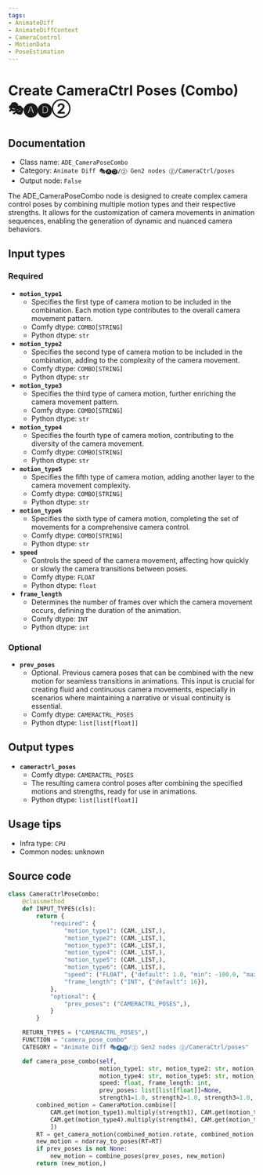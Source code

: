 ```yaml
---
tags:
- AnimateDiff
- AnimateDiffContext
- CameraControl
- MotionData
- PoseEstimation
---
```


# Create CameraCtrl Poses (Combo) 🎭🅐🅓②
## Documentation
- Class name: `ADE_CameraPoseCombo`
- Category: `Animate Diff 🎭🅐🅓/② Gen2 nodes ②/CameraCtrl/poses`
- Output node: `False`

The ADE_CameraPoseCombo node is designed to create complex camera control poses by combining multiple motion types and their respective strengths. It allows for the customization of camera movements in animation sequences, enabling the generation of dynamic and nuanced camera behaviors.
## Input types
### Required
- **`motion_type1`**
    - Specifies the first type of camera motion to be included in the combination. Each motion type contributes to the overall camera movement pattern.
    - Comfy dtype: `COMBO[STRING]`
    - Python dtype: `str`
- **`motion_type2`**
    - Specifies the second type of camera motion to be included in the combination, adding to the complexity of the camera movement.
    - Comfy dtype: `COMBO[STRING]`
    - Python dtype: `str`
- **`motion_type3`**
    - Specifies the third type of camera motion, further enriching the camera movement pattern.
    - Comfy dtype: `COMBO[STRING]`
    - Python dtype: `str`
- **`motion_type4`**
    - Specifies the fourth type of camera motion, contributing to the diversity of the camera movement.
    - Comfy dtype: `COMBO[STRING]`
    - Python dtype: `str`
- **`motion_type5`**
    - Specifies the fifth type of camera motion, adding another layer to the camera movement complexity.
    - Comfy dtype: `COMBO[STRING]`
    - Python dtype: `str`
- **`motion_type6`**
    - Specifies the sixth type of camera motion, completing the set of movements for a comprehensive camera control.
    - Comfy dtype: `COMBO[STRING]`
    - Python dtype: `str`
- **`speed`**
    - Controls the speed of the camera movement, affecting how quickly or slowly the camera transitions between poses.
    - Comfy dtype: `FLOAT`
    - Python dtype: `float`
- **`frame_length`**
    - Determines the number of frames over which the camera movement occurs, defining the duration of the animation.
    - Comfy dtype: `INT`
    - Python dtype: `int`
### Optional
- **`prev_poses`**
    - Optional. Previous camera poses that can be combined with the new motion for seamless transitions in animations. This input is crucial for creating fluid and continuous camera movements, especially in scenarios where maintaining a narrative or visual continuity is essential.
    - Comfy dtype: `CAMERACTRL_POSES`
    - Python dtype: `list[list[float]]`
## Output types
- **`cameractrl_poses`**
    - Comfy dtype: `CAMERACTRL_POSES`
    - The resulting camera control poses after combining the specified motions and strengths, ready for use in animations.
    - Python dtype: `list[list[float]]`
## Usage tips
- Infra type: `CPU`
- Common nodes: unknown


## Source code
```python
class CameraCtrlPoseCombo:
    @classmethod
    def INPUT_TYPES(cls):
        return {
            "required": {
                "motion_type1": (CAM._LIST,),
                "motion_type2": (CAM._LIST,),
                "motion_type3": (CAM._LIST,),
                "motion_type4": (CAM._LIST,),
                "motion_type5": (CAM._LIST,),
                "motion_type6": (CAM._LIST,),
                "speed": ("FLOAT", {"default": 1.0, "min": -100.0, "max": 100.0, "step": 0.01}),
                "frame_length": ("INT", {"default": 16}),
            },
            "optional": {
                "prev_poses": ("CAMERACTRL_POSES",),
            }
        }

    RETURN_TYPES = ("CAMERACTRL_POSES",)
    FUNCTION = "camera_pose_combo"
    CATEGORY = "Animate Diff 🎭🅐🅓/② Gen2 nodes ②/CameraCtrl/poses"

    def camera_pose_combo(self,
                          motion_type1: str, motion_type2: str, motion_type3: str,
                          motion_type4: str, motion_type5: str, motion_type6: str,
                          speed: float, frame_length: int,
                          prev_poses: list[list[float]]=None,
                          strength1=1.0, strength2=1.0, strength3=1.0, strength4=1.0, strength5=1.0, strength6=1.0):
        combined_motion = CameraMotion.combine([
            CAM.get(motion_type1).multiply(strength1), CAM.get(motion_type2).multiply(strength2), CAM.get(motion_type3).multiply(strength3),
            CAM.get(motion_type4).multiply(strength4), CAM.get(motion_type5).multiply(strength5), CAM.get(motion_type6).multiply(strength6)
            ])
        RT = get_camera_motion(combined_motion.rotate, combined_motion.translate, speed, frame_length)
        new_motion = ndarray_to_poses(RT=RT)
        if prev_poses is not None:
            new_motion = combine_poses(prev_poses, new_motion)
        return (new_motion,)

```
